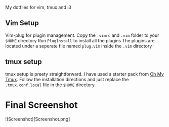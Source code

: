My dotfiles for vim, tmux and i3

## Vim Setup

Vim-plug for plugin management.
Copy the `.vimrc` and `.vim` folder to your `$HOME` directory
Run `PlugInstall` to install all the plugins
The plugins are located under a seperate file named `plug.vim` inside the `.vim` directory

## tmux setup

tmux setup is preety straightforward. I have used a starter pack from [Oh My Tmux](https://github.com/gpakosz/.tmux). Follow the installation directions and just replace the `.tmux.conf.local` file in the `$HOME` directory.

# Final Screenshot
!(Screenshot)[Screenshot.png]
